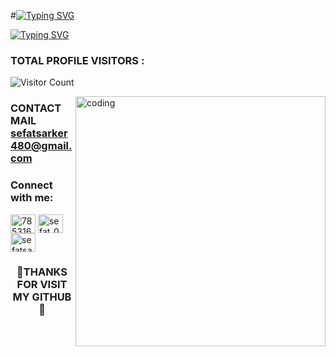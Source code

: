 #[![Typing SVG](https://readme-typing-svg.herokuapp.com?font=Fira+Code&size=35&pause=1000&random=false&width=435&lines=‎ㅤㅤASSALAMULAIKUM;WELCOME+TO+MY+GITHUB)](https://git.io/typing-svg)


[![Typing SVG](https://readme-typing-svg.herokuapp.com?font=Fira+Code&size=35&pause=1000&random=false&width=435&lines=ㅤㅤㅤㅤㅤI+AM;ㅤㅤㅤSEFAT+SARKER)](https://git.io/typing-svg)

### TOTAL PROFILE VISITORS :

![Visitor Count](https://profile-counter.glitch.me/{SEFAT-777}/count.svg)
<br />


<img align="right" alt="coding" width="400" src="https://github.com/SEFAT-777/SEFAT-777/blob/main/These%208-Bit%20_Mr_%20Robot_%20GIFs%20Will%20Get%20You%20Completely%20Caught%20Up.gif">


### CONTACT MAIL  **sefatsarker480@gmail.com**

<h3 align="left">Connect with me:</h3>
<p align="left">
<a href="https://fb.com/785316773" target="blank"><img align="center" src="https://raw.githubusercontent.com/rahuldkjain/github-profile-readme-generator/master/src/images/icons/Social/facebook.svg" alt="785316773" height="30" width="40" /></a>
<a href="https://instagram.com/virus_x_03" target="blank"><img align="center" src="https://raw.githubusercontent.com/rahuldkjain/github-profile-readme-generator/master/src/images/icons/Social/instagram.svg" alt="sefat_03" height="30" width="40" /></a>
<a href="https://www.youtube.com/c/sefatsarker03" target="blank"><img align="center" src="https://raw.githubusercontent.com/rahuldkjain/github-profile-readme-generator/master/src/images/icons/Social/youtube.svg" alt="sefatsarker03" height="30" width="40" /></a>
</p>




<div align="center">
  <h3> 🖤THANKS FOR VISIT MY GITHUB🖤 </h3>
</div>

<!--
**SEFAT-777/SEFAT-777** is a ✨ _special_ ✨ repository because its `README.md` (this file) appears on your GitHub profile.

Here are some ideas to get you started:

- 🔭 I’m currently working on ...
- 🌱 I’m currently learning ...
- 👯 I’m looking to collaborate on ...
- 🤔 I’m looking for help with ...
- 💬 Ask me about ...
- 📫 How to reach me: ...
- 😄 Pronouns: ...
- ⚡ Fun fact: ...
-->
